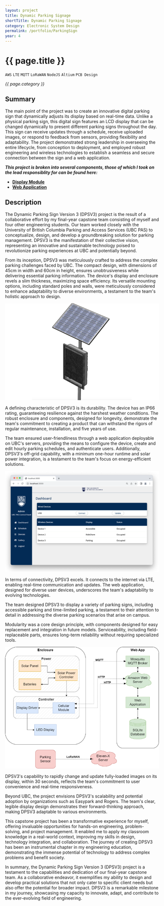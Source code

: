 ```yaml
---
layout: project
title: Dynamic Parking Signage
shortTitle: Dynamic Parking Signage
category: Electronic System Design
permalink: /portfolio/ParkingSign
year: 4
---
```



# {{ page.title }}

`AWS` `LTE` `MQTT` `LoRaWAN` `NodeJS` `Altium` `PCB Design` 

*{{ page.category }}*

## Summary

The main point of the project was to create an innovative digital parking sign that dynamically adjusts its display based on real-time data. Unlike a physical parking sign, this digital sign features an LCD display that can be changed dynamically to present different parking signs throughout the day. This sign can receive updates through a schedule, receive uploaded images, or respond to feedback from sensors, providing flexibility and adaptability. The project demonstrated strong leadership in overseeing the entire lifecycle, from conception to deployment, and employed robust engineering and wireless technologies to establish a seamless and secure connection between the sign and a web application.

***This project is broken into several components, those of which I took on the lead responsiblity for can be found here:***
- **[Display Module](/portfolio/DisplayModule)**
- **[Web Application](/portfolio/WebApplication)**

## Description

The Dynamic Parking Sign Version 3 (DPSV3) project is the result of a collaborative effort by my final-year capstone team consisting of myself and four other engineering students. Our team worked closely with the University of British Columbia Parking and Access Services (UBC PAS) to conceptualize, design, and develop a groundbreaking solution for parking management. DPSV3 is the manifestation of their collective vision, representing an innovative and sustainable technology poised to revolutionize parking experiences at UBC and potentially beyond.

From its inception, DPSV3 was meticulously crafted to address the complex parking challenges faced by UBC. The compact design, with dimensions of 45cm in width and 60cm in height, ensures unobtrusiveness while delivering essential parking information. The device's display and enclosure revels a slim thickness, maximizing space efficiency. Its versatile mounting options, including standard poles and walls, were meticulously considered to enhance adaptability to diverse environments, a testament to the team's holistic approach to design.

![Image](/assets/images/ParkingSign/sign.png)

A defining characteristic of DPSV3 is its durability. The device has an IP66 rating, guaranteeing resilience against the harshest weather conditions. The robust enclosure and components, designed for longevity, demonstrate the team's commitment to creating a product that can withstand the rigors of regular maintenance, installation, and five years of use.

The team ensured user-friendliness through a web application deployable on UBC's servers, providing the means to configure the device, create and edit hourly parking schedules, and authenticate users. Additionally, DPSV3's off-grid capability, with a minimum one-hour runtime and solar power integration, is a testament to the team's focus on energy-efficient solutions.

![Image](/assets/images/ParkingSign/dashboard.png)

In terms of connectivity, DPSV3 excels. It connects to the internet via LTE, enabling real-time communication and updates. The web application, designed for diverse user devices, underscores the team's adaptability to evolving technologies.

The team designed DPSV3 to display a variety of parking signs, including accessible parking and time-limited parking, a testament to their attention to detail in addressing the diverse parking scenarios that arise on campus.

Modularity was a core design principle, with components designed for easy replacement and integration in future models. Serviceability, including field-replaceable parts, ensures long-term reliability without requiring specialized tools.

![Image](/assets/images/ParkingSign/overview.png)

DPSV3's capability to rapidly change and update fully-loaded images on its display, within 30 seconds, reflects the team's commitment to user convenience and real-time responsiveness.

Beyond UBC, the project envisions DPSV3's scalability and potential adoption by organizations such as Easypark and Rogers. The team's clear, legible display design demonstrates their forward-thinking approach, making DPSV3 adaptable to various environments.

This capstone project has been a transformative experience for myself, offering invaluable opportunities for hands-on engineering, problem-solving, and project management. It enabled me to apply my classroom knowledge in a real-world context, improving my skills in design, technology integration, and collaboration. The journey of creating DPSV3 has been an instrumental chapter in my engineering education, demonstrating the immense potential of technology to address complex problems and benefit society.

In summary, the Dynamic Parking Sign Version 3 (DPSV3) project is a testament to the capabilities and dedication of our final-year capstone team. As a collaborative endeavor, it exemplifies my ability to design and develop practical solutions that not only cater to specific client needs but also offer the potential for broader impact. DPSV3 is a remarkable milestone in my journey, showcasing my capacity to innovate, adapt, and contribute to the ever-evolving field of engineering.